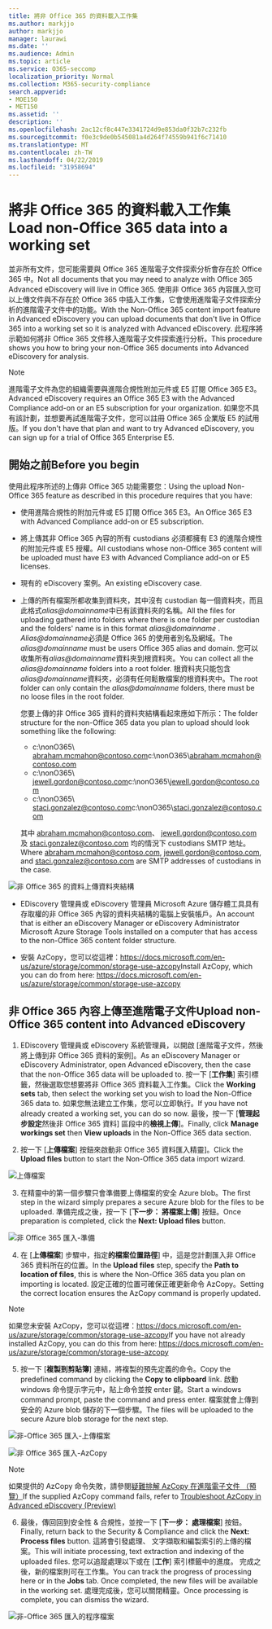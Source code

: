 ```yaml
---
title: 將非 Office 365 的資料載入工作集
ms.author: markjjo
author: markjjo
manager: laurawi
ms.date: ''
ms.audience: Admin
ms.topic: article
ms.service: O365-seccomp
localization_priority: Normal
ms.collection: M365-security-compliance
search.appverid:
- MOE150
- MET150
ms.assetid: ''
description: ''
ms.openlocfilehash: 2ac12cf8c447e3341724d9e853da0f32b7c232fb
ms.sourcegitcommit: f0e3c9de0b545081a4d264f74559b941f6c71410
ms.translationtype: MT
ms.contentlocale: zh-TW
ms.lasthandoff: 04/22/2019
ms.locfileid: "31958694"
---
```

# <a name="load-non-office-365-data-into-a-working-set"></a><span data-ttu-id="e605b-102">將非 Office 365 的資料載入工作集</span><span class="sxs-lookup"><span data-stu-id="e605b-102">Load non-Office 365 data into a working set</span></span>

<span data-ttu-id="e605b-103">並非所有文件，您可能需要與 Office 365 進階電子文件探索分析會存在於 Office 365 中。</span><span class="sxs-lookup"><span data-stu-id="e605b-103">Not all documents that you may need to analyze with Office 365 Advanced eDiscovery will live in Office 365.</span></span> <span data-ttu-id="e605b-104">使用非 Office 365 內容匯入您可以上傳文件與不存在於 Office 365 中插入工作集，它會使用進階電子文件探索分析的進階電子文件中的功能。</span><span class="sxs-lookup"><span data-stu-id="e605b-104">With the Non-Office 365 content import feature in Advanced eDiscovery you can upload documents that don't live in Office 365 into a working set so it is analyzed with Advanced eDiscovery.</span></span> <span data-ttu-id="e605b-105">此程序將示範如何將非 Office 365 文件移入進階電子文件探索進行分析。</span><span class="sxs-lookup"><span data-stu-id="e605b-105">This procedure shows you how to bring your non-Office 365 documents into Advanced eDiscovery for analysis.</span></span>

>[!Note]
><span data-ttu-id="e605b-106">進階電子文件為您的組織需要與進階合規性附加元件或 E5 訂閱 Office 365 E3。</span><span class="sxs-lookup"><span data-stu-id="e605b-106">Advanced eDiscovery requires an Office 365 E3 with the Advanced Compliance add-on or an E5 subscription for your organization.</span></span> <span data-ttu-id="e605b-107">如果您不具有該計劃，並想要再試進階電子文件，您可以註冊 Office 365 企業版 E5 的試用版。</span><span class="sxs-lookup"><span data-stu-id="e605b-107">If you don't have that plan and want to try Advanced eDiscovery, you can sign up for a trial of Office 365 Enterprise E5.</span></span>

## <a name="before-you-begin"></a><span data-ttu-id="e605b-108">開始之前</span><span class="sxs-lookup"><span data-stu-id="e605b-108">Before you begin</span></span>
<span data-ttu-id="e605b-109">使用此程序所述的上傳非 Office 365 功能需要您：</span><span class="sxs-lookup"><span data-stu-id="e605b-109">Using the upload Non-Office 365 feature as described in this procedure requires that you have:</span></span>

- <span data-ttu-id="e605b-110">使用進階合規性的附加元件或 E5 訂閱 Office 365 E3。</span><span class="sxs-lookup"><span data-stu-id="e605b-110">An Office 365 E3 with Advanced Compliance add-on or E5 subscription.</span></span>

- <span data-ttu-id="e605b-111">將上傳其非 Office 365 內容的所有 custodians 必須都擁有 E3 的進階合規性的附加元件或 E5 授權。</span><span class="sxs-lookup"><span data-stu-id="e605b-111">All custodians whose non-Office 365 content will be uploaded must have E3 with Advanced Compliance add-on or E5 licenses.</span></span>

- <span data-ttu-id="e605b-112">現有的 eDiscovery 案例。</span><span class="sxs-lookup"><span data-stu-id="e605b-112">An existing eDiscovery case.</span></span>

- <span data-ttu-id="e605b-113">上傳的所有檔案所都收集到資料夾，其中沒有 custodian 每一個資料夾，而且此格式*alias@domainname*中已有該資料夾的名稱。</span><span class="sxs-lookup"><span data-stu-id="e605b-113">All the files for uploading gathered into folders where there is one folder per custodian and the folders' name is in this format *alias@domainname* .</span></span> <span data-ttu-id="e605b-114">*Alias@domainname*必須是 Office 365 的使用者別名及網域。</span><span class="sxs-lookup"><span data-stu-id="e605b-114">The *alias@domainname* must be users Office 365 alias and domain.</span></span> <span data-ttu-id="e605b-115">您可以收集所有*alias@domainname*資料夾到根資料夾。</span><span class="sxs-lookup"><span data-stu-id="e605b-115">You can collect all the *alias@domainname* folders into a root folder.</span></span> <span data-ttu-id="e605b-116">根資料夾只能包含*alias@domainname*資料夾，必須有任何鬆散檔案的根資料夾中。</span><span class="sxs-lookup"><span data-stu-id="e605b-116">The root folder can only contain the *alias@domainname* folders, there must be no loose files in the root folder.</span></span>

   <span data-ttu-id="e605b-117">您要上傳的非 Office 365 資料的資料夾結構看起來應如下所示：</span><span class="sxs-lookup"><span data-stu-id="e605b-117">The folder structure for the non-Office 365 data you plan to upload should look something like the following:</span></span>

   - <span data-ttu-id="e605b-118">c:\nonO365\ abraham.mcmahon@contoso.com</span><span class="sxs-lookup"><span data-stu-id="e605b-118">c:\nonO365\abraham.mcmahon@contoso.com</span></span>
   - <span data-ttu-id="e605b-119">c:\nonO365\ jewell.gordon@contoso.com</span><span class="sxs-lookup"><span data-stu-id="e605b-119">c:\nonO365\jewell.gordon@contoso.com</span></span>
   - <span data-ttu-id="e605b-120">c:\nonO365\ staci.gonzalez@contoso.com</span><span class="sxs-lookup"><span data-stu-id="e605b-120">c:\nonO365\staci.gonzalez@contoso.com</span></span>

   <span data-ttu-id="e605b-121">其中 abraham.mcmahon@contoso.com、 jewell.gordon@contoso.com 及 staci.gonzalez@contoso.com 均的情況下 custodians SMTP 地址。</span><span class="sxs-lookup"><span data-stu-id="e605b-121">Where abraham.mcmahon@contoso.com, jewell.gordon@contoso.com, and staci.gonzalez@contoso.com are SMTP addresses of custodians in the case.</span></span>

![非 Office 365 的資料上傳資料夾結構](../media/3f2dde84-294e-48ea-b44b-7437bd25284c.png)

- <span data-ttu-id="e605b-123">EDiscovery 管理員或 eDiscovery 管理員 Microsoft Azure 儲存體工具具有存取權的非 Office 365 內容的資料夾結構的電腦上安裝帳戶。</span><span class="sxs-lookup"><span data-stu-id="e605b-123">An account that is either an eDiscovery Manager or eDiscovery Administrator Microsoft Azure Storage Tools installed on a computer that has access to the non-Office 365 content folder structure.</span></span>

- <span data-ttu-id="e605b-124">安裝 AzCopy，您可以從這裡：https://docs.microsoft.com/en-us/azure/storage/common/storage-use-azcopy</span><span class="sxs-lookup"><span data-stu-id="e605b-124">Install AzCopy, which you can do from here: https://docs.microsoft.com/en-us/azure/storage/common/storage-use-azcopy</span></span>

## <a name="upload-non-office-365-content-into-advanced-ediscovery"></a><span data-ttu-id="e605b-125">非 Office 365 內容上傳至進階電子文件</span><span class="sxs-lookup"><span data-stu-id="e605b-125">Upload non-Office 365 content into Advanced eDiscovery</span></span>

1. <span data-ttu-id="e605b-126">EDiscovery 管理員或 eDiscovery 系統管理員，以開啟 [進階電子文件，然後將上傳到非 Office 365 資料的案例]。</span><span class="sxs-lookup"><span data-stu-id="e605b-126">As an eDiscovery Manager or eDiscovery Administrator, open Advanced eDiscovery, then the case that the non-Office 365 data will be uploaded to.</span></span>  <span data-ttu-id="e605b-127">按一下 [**工作集**] 索引標籤，然後選取您想要將非 Office 365 資料載入工作集。</span><span class="sxs-lookup"><span data-stu-id="e605b-127">Click the **Working sets** tab, then select the working set you wish to load the Non-Office 365 data to.</span></span>  <span data-ttu-id="e605b-128">如果您無法建立工作集，您可以立即執行。</span><span class="sxs-lookup"><span data-stu-id="e605b-128">If you have not already created a working set, you can do so now.</span></span>  <span data-ttu-id="e605b-129">最後，按一下 [**管理起步設定**然後非 Office 365 資料] 區段中的**檢視上傳**]。</span><span class="sxs-lookup"><span data-stu-id="e605b-129">Finally, click **Manage workings set** then **View uploads** in the Non-Office 365 data section.</span></span>

2. <span data-ttu-id="e605b-130">按一下 [**上傳檔案**] 按鈕來啟動非 Office 365 資料匯入精靈]。</span><span class="sxs-lookup"><span data-stu-id="e605b-130">Click the **Upload files** button to start the Non-Office 365 data import wizard.</span></span>

![上傳檔案](../media/574f4059-4146-4058-9df3-ec97cf28d7c7.png)

3. <span data-ttu-id="e605b-132">在精靈中的第一個步驟只會準備要上傳檔案的安全 Azure blob。</span><span class="sxs-lookup"><span data-stu-id="e605b-132">The first step in the wizard simply prepares a secure Azure blob for the files to be uploaded.</span></span>  <span data-ttu-id="e605b-133">準備完成之後，按一下 [**下一步： 將檔案上傳**] 按鈕。</span><span class="sxs-lookup"><span data-stu-id="e605b-133">Once preparation is completed, click the **Next: Upload files** button.</span></span>

![非 Office 365 匯入-準備](../media/0670a347-a578-454a-9b3d-e70ef47aec57.png)
 
4. <span data-ttu-id="e605b-135">在 [**上傳檔案**] 步驟中，指定**的檔案位置路徑**] 中，這是您計劃匯入非 Office 365 資料所在的位置。</span><span class="sxs-lookup"><span data-stu-id="e605b-135">In the **Upload files** step, specify the **Path to location of files**, this is where the Non-Office 365 data you plan on importing is located.</span></span>  <span data-ttu-id="e605b-136">設定正確的位置可確保正確更新命令 AzCopy。</span><span class="sxs-lookup"><span data-stu-id="e605b-136">Setting the correct location ensures the AzCopy command is properly updated.</span></span>

> [!NOTE]
> <span data-ttu-id="e605b-137">如果您未安裝 AzCopy，您可以從這裡：https://docs.microsoft.com/en-us/azure/storage/common/storage-use-azcopy</span><span class="sxs-lookup"><span data-stu-id="e605b-137">If you have not already installed AzCopy, you can do this from here: https://docs.microsoft.com/en-us/azure/storage/common/storage-use-azcopy</span></span>

5. <span data-ttu-id="e605b-138">按一下 [**複製到剪貼簿**] 連結，將複製的預先定義的命令。</span><span class="sxs-lookup"><span data-stu-id="e605b-138">Copy the predefined command by clicking the **Copy to clipboard** link.</span></span> <span data-ttu-id="e605b-139">啟動 windows 命令提示字元中，貼上命令並按 enter 鍵。</span><span class="sxs-lookup"><span data-stu-id="e605b-139">Start a windows command prompt, paste the command and press enter.</span></span>  <span data-ttu-id="e605b-140">檔案就會上傳到安全的 Azure blob 儲存的下一個步驟。</span><span class="sxs-lookup"><span data-stu-id="e605b-140">The files will be uploaded to the secure Azure blob storage for the next step.</span></span>

![非-Office 365 匯入-上傳檔案](../media/3ea53b5d-7f9b-4dfc-ba63-90a38c14d41a.png)

![非 Office 365 匯入-AzCopy](../media/504e2dbe-f36f-4f36-9b08-04aea85d8250.png)

> [!NOTE]
> <span data-ttu-id="e605b-143">如果提供的 AzCopy 命令失敗，請參閱[疑難排解 AzCopy 在進階電子文件 （預覽）](troubleshooting-azcopy.md)</span><span class="sxs-lookup"><span data-stu-id="e605b-143">If the supplied AzCopy command fails, refer to [Troubleshoot AzCopy in Advanced eDiscovery (Preview)](troubleshooting-azcopy.md)</span></span>

6. <span data-ttu-id="e605b-144">最後，傳回回到安全性 & 合規性，並按一下 [**下一步： 處理檔案**] 按鈕。</span><span class="sxs-lookup"><span data-stu-id="e605b-144">Finally, return back to the Security & Compliance and click the **Next: Process files** button.</span></span>  <span data-ttu-id="e605b-145">這將會引發處理、 文字擷取和編製索引的上傳的檔案。</span><span class="sxs-lookup"><span data-stu-id="e605b-145">This will initiate processing, text extraction and indexing of the uploaded files.</span></span>  <span data-ttu-id="e605b-146">您可以追蹤處理以下或在 [**工作**] 索引標籤中的進度。 完成之後，新的檔案則可在工作集。</span><span class="sxs-lookup"><span data-stu-id="e605b-146">You can track the progress of processing here or in the **Jobs** tab.  Once completed, the new files will be available in the working set.</span></span>  <span data-ttu-id="e605b-147">處理完成後，您可以關閉精靈。</span><span class="sxs-lookup"><span data-stu-id="e605b-147">Once processing is complete, you can dismiss the wizard.</span></span>

![非-Office 365 匯入的程序檔案](../media/218b1545-416a-4a9f-9b25-3b70e8508f67.png)


